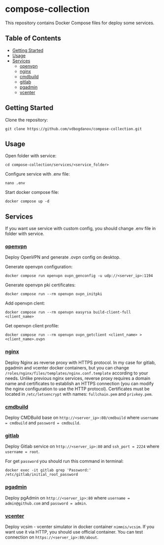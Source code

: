 # compose-collection

This repository contains Docker Compose files for deploy some services.

## Table of Contents

- [Getting Started](#getting-started)
- [Usage](#usage)
- [Services](#services)
	- [openvpn](#openvpn)
	- [nginx](#nginx)
	- [cmdbuild](#cmdbuild)
	- [gitlab](#gitlab)
	- [pgadmin](#pgadmin)
	- [vcenter](#vcenter)


## Getting Started

Clone the repository:

```
git clone https://github.com/vdbogdanov/compose-collection.git
```

## Usage

Open folder with service:

```
cd compose-collection/services/<service_folder>
```

Configure service with .env file:

```
nano .env
```

Start docker compose file:

```
docker compose up -d
``` 

## Services

If you want use service with custom config, you should change .env file in folder with service.

### [openvpn](services/openvpn/)

Deploy OpenVPN and generate .ovpn config on desktop.

Generate openvpn configuration:

```
docker compose run openvpn ovpn_genconfig -u udp://<server_ip>:1194
```

Generate openvpn pki certificates:

```
docker compose run --rm openvpn ovpn_initpki
```

Add openvpn clent:

```
docker compose run --rm openvpn easyrsa build-client-full <client_name>
```

Get openvpn client profile:

```
docker compose run --rm openvpn ovpn_getclient <client_name> > <client_name>.ovpn
```

### [nginx](services/nginx/)

Deploy Nginx as reverse proxy with HTTPS protocol. In my case for gitlab, pgadmin and vcenter docker containers, but you can change `/roles/nginx/files/templates/nginx.conf.template` according to your needs. Unlike previous nginx services, reverse proxy requires a domain name and certificates to establish an HTTPS connection (you can modify the nginx configuration to use the HTTP protocol). Certificates must be located in `/etc/letsencrypt` with names: `fullchain.pem` and `privkey.pem`.

### [cmdbuild](services/cmdbuild/)

Deploy CMDBuild base on `http://<server_ip>:80/cmdbuild` where `username = cmdbuild` and `password = cmdbuild`.

### [gitlab](services/gitlab/)

Deploy Gitlab service on `http://<server_ip>:80` and `ssh_port = 2224` where `username = root`.

For get `password` you should run this command in terminal:

```
docker exec -it gitlab grep 'Password:' /etc/gitlab/initial_root_password
```

### [pgadmin](services/pgadmin/)

Deploy pgAdmin on `http://<server_ip>:80` where `username = admin@github.com` and `password = admin`.

### [vcenter]()

Deploy vcsim - vcenter simulator in docker container `nimmis/vcsim`. If you want use it via HTTP, you should use official container. You can test connection on `https://<server_ip>:80/about`.